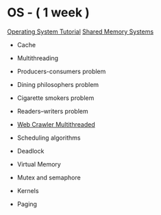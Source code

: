 # OS - ( 1 week )

[Operating System Tutorial](https://www.guru99.com/operating-system-tutorial.html)
[Shared Memory Systems](https://www.youtube.com/watch?v=uHtzOFwgD74)

- Cache
- Multithreading

- Producers-consumers problem
- Dining philosophers problem
- Cigarette smokers problem
- Readers–writers problem
- [Web Crawler Multithreaded](https://leetcode.com/problems/web-crawler-multithreaded/)

- Scheduling algorithms
- Deadlock
- Virtual Memory
- Mutex and semaphore
- Kernels
- Paging
